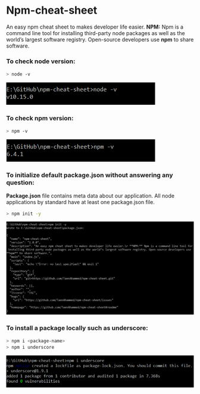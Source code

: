 # Npm-cheat-sheet

An easy npm cheat sheet to makes developer life easier.
**NPM:** Npm is a command line tool for installing third-party node packages as well as the world’s largest software registry. Open-source developers use **npm** to share software.

### To check node version:

```bash
> node -v
```

![node-v](./images/node-v.png)

### To check npm version:

```bash
> npm -v
```

![npm-v](./images/npm-v.png)

### To initialize default package.json without answering any question:

**Package.json** file contains meta data about our application. All node applications by standard have at least one package.json file.

```bash
> npm init -y
```

![npm-init-y](./images/npm-init-y.png)

### To install a package locally such as underscore:

```bash
> npm i <package-name>
> npm i underscore
```

![npm-i](./images/npm-i.png)
